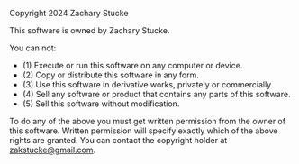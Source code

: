 Copyright 2024 Zachary Stucke

This software is owned by Zachary Stucke.

You can not:

-   (1) Execute or run this software on any computer or device.
-   (2) Copy or distribute this software in any form.
-   (3) Use this software in derivative works, privately or commercially.
-   (4) Sell any software or product that contains any parts of this software.
-   (5) Sell this software without modification.

To do any of the above you must get written permission from the owner of this software.
Written permission will specify exactly which of the above rights are granted.
You can contact the copyright holder at zakstucke@gmail.com.
